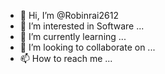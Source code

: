 - 👋 Hi, I’m @Robinrai2612
- 👀 I’m interested in Software ...
- 🌱 I’m currently learning ...
- 💞️ I’m looking to collaborate on ...
- 📫 How to reach me ...

<!---
Robinrai2612/Robinrai2612 is a ✨ special ✨ repository because its `README.md` (this file) appears on your GitHub profile.
You can click the Preview link to take a look at your changes.
--->
